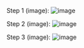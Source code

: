 Step 1 (image):
![image](https://user-images.githubusercontent.com/66571652/153644161-8d00343e-33ea-4a12-8746-12b3f50c4284.png)

Step 2 (image):
![image](https://user-images.githubusercontent.com/66571652/153645964-c3866613-d2fa-49e4-94ea-64aaa9d4cd1f.png)

Step 3 (image):
![image](https://user-images.githubusercontent.com/66571652/153645746-3cadc5ed-fe89-4334-840a-3e0a65bf711a.png)
